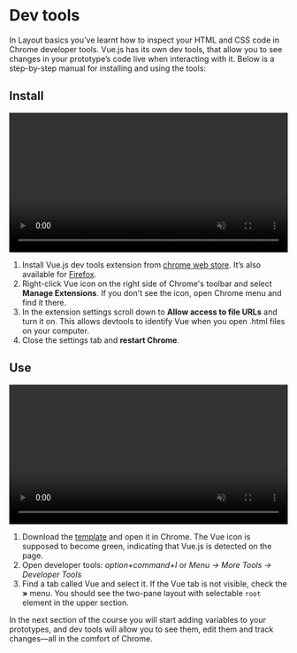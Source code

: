 # Dev tools

In Layout basics you’ve learnt how to inspect your HTML and CSS code in Chrome developer tools. Vue.js has its own dev tools, that allow you to see changes in your prototype’s code live when interacting with it. Below is a step-by-step manual for installing and using the tools:
<!-- todo: link: to inspecting html/css in Layout basics. -->

## Install

<video width="100%" controls muted class="video afterh2">
  <source src="./media/devtools-1.mp4" type="video/mp4">
</video>

1. Install Vue.js dev tools extension from [chrome web store](https://chrome.google.com/webstore/detail/vuejs-devtools/nhdogjmejiglipccpnnnanhbledajbpd). It’s also available for [Firefox](https://addons.mozilla.org/en-US/firefox/addon/vue-js-devtools/).
2. Right-click Vue icon on the right side of Chrome's toolbar and select **Manage Extensions**. If you don't see the icon, open Chrome menu and find it there.
3. In the extension settings scroll down to **Allow access to file URLs** and turn it on. This allows devtools to identify Vue when you open .html files on your computer.
4. Close the settings tab and **restart Chrome**.

## Use

<video width="100%" controls muted class="video afterh2">
  <source src="./media/devtools-2.mp4" type="video/mp4">
</video>

1. Download the [template](./README.md) and open it in Chrome. The Vue icon is supposed to become green, indicating that Vue.js is detected on the page.
2. Open developer tools: *option+command+I* or *Menu → More Tools → Developer Tools*
3. Find a tab called Vue and select it. If the Vue tab is not visible, check the **»** menu. You should see the two-pane layout with selectable `root` element in the upper section.

In the next section of the course you will start adding variables to your prototypes, and dev tools will allow you to see them, edit them and track changes—all in the comfort of Chrome. 